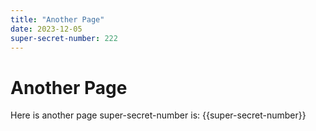 ```yaml
---
title: "Another Page"
date: 2023-12-05
super-secret-number: 222
---
```


# Another Page
Here is another page
super-secret-number is: {{super-secret-number}}

